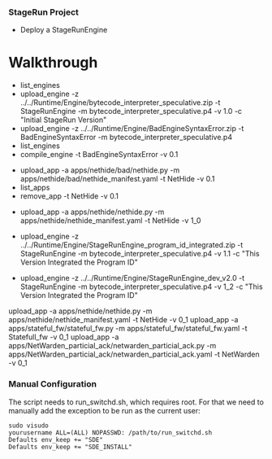 ### StageRun Project

- Deploy a StageRunEngine

# Walkthrough
<!-- Engine -->
- list_engines
- upload_engine -z ../../Runtime/Engine/bytecode_interpreter_speculative.zip -t StageRunEngine -m bytecode_interpreter_speculative.p4 -v 1.0 -c "Initial StageRun Version"
- upload_engine -z ../../Runtime/Engine/BadEngineSyntaxError.zip -t BadEngineSyntaxError -m bytecode_interpreter_speculative.p4
- list_engines
- compile_engine -t BadEngineSyntaxError -v 0.1

<!-- App -->
<!-- Bad app -->
- upload_app -a apps/nethide/bad/nethide.py -m apps/nethide/bad/nethide_manifest.yaml -t NetHide -v 0.1
- list_apps
- remove_app -t NetHide -v 0.1
<!-- Good App -->
- upload_app -a apps/nethide/nethide.py -m apps/nethide/nethide_manifest.yaml -t NetHide -v 1_0

- upload_engine -z ../../Runtime/Engine/StageRunEngine_program_id_integrated.zip -t StageRunEngine -m bytecode_interpreter_speculative.p4 -v 1.1 -c "This Version Integrated the Program ID"

- upload_engine -z ../../Runtime/Engine/StageRunEngine_dev_v2.0 -t StageRunEngine -m bytecode_interpreter_speculative.p4 -v 1_2 -c "This Version Integrated the Program ID"


upload_app -a apps/nethide/nethide.py -m apps/nethide/nethide_manifest.yaml -t NetHide -v 0_1
upload_app -a apps/stateful_fw/stateful_fw.py -m apps/stateful_fw/stateful_fw.yaml -t Statefull_fw -v 0_1
upload_app -a apps/NetWarden_particial_ack/netwarden_particial_ack.py -m apps/NetWarden_particial_ack/netwarden_particial_ack.yaml -t NetWarden -v 0_1

### Manual Configuration

The script needs to run_switchd.sh, which requires root. For that we need to manually add the exception to be run as the current user:

    sudo visudo
    yourusername ALL=(ALL) NOPASSWD: /path/to/run_switchd.sh
    Defaults env_keep += "SDE"
    Defaults env_keep += "SDE_INSTALL"